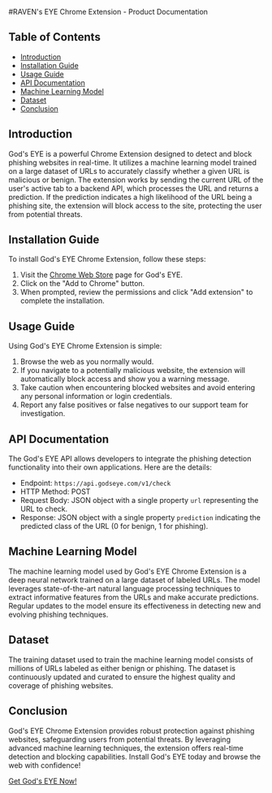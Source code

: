#RAVEN's EYE Chrome Extension - Product Documentation

## Table of Contents
- [Introduction](#introduction)
- [Installation Guide](#installation-guide)
- [Usage Guide](#usage-guide)
- [API Documentation](#api-documentation)
- [Machine Learning Model](#machine-learning-model)
- [Dataset](#dataset)
- [Conclusion](#conclusion)

## Introduction
God's EYE is a powerful Chrome Extension designed to detect and block phishing websites in real-time. It utilizes a machine learning model trained on a large dataset of URLs to accurately classify whether a given URL is malicious or benign. The extension works by sending the current URL of the user's active tab to a backend API, which processes the URL and returns a prediction. If the prediction indicates a high likelihood of the URL being a phishing site, the extension will block access to the site, protecting the user from potential threats.

## Installation Guide
To install God's EYE Chrome Extension, follow these steps:
1. Visit the [Chrome Web Store](https://chrome.google.com/webstore/godseye) page for God's EYE.
2. Click on the "Add to Chrome" button.
3. When prompted, review the permissions and click "Add extension" to complete the installation.

## Usage Guide
Using God's EYE Chrome Extension is simple:
1. Browse the web as you normally would.
2. If you navigate to a potentially malicious website, the extension will automatically block access and show you a warning message.
3. Take caution when encountering blocked websites and avoid entering any personal information or login credentials.
4. Report any false positives or false negatives to our support team for investigation.

## API Documentation
The God's EYE API allows developers to integrate the phishing detection functionality into their own applications. Here are the details:
- Endpoint: `https://api.godseye.com/v1/check`
- HTTP Method: POST
- Request Body: JSON object with a single property `url` representing the URL to check.
- Response: JSON object with a single property `prediction` indicating the predicted class of the URL (0 for benign, 1 for phishing).

## Machine Learning Model
The machine learning model used by God's EYE Chrome Extension is a deep neural network trained on a large dataset of labeled URLs. The model leverages state-of-the-art natural language processing techniques to extract informative features from the URLs and make accurate predictions. Regular updates to the model ensure its effectiveness in detecting new and evolving phishing techniques.

## Dataset
The training dataset used to train the machine learning model consists of millions of URLs labeled as either benign or phishing. The dataset is continuously updated and curated to ensure the highest quality and coverage of phishing websites.

## Conclusion
God's EYE Chrome Extension provides robust protection against phishing websites, safeguarding users from potential threats. By leveraging advanced machine learning techniques, the extension offers real-time detection and blocking capabilities. Install God's EYE today and browse the web with confidence!

[Get God's EYE Now!](https://chrome.google.com/webstore/godseye)
